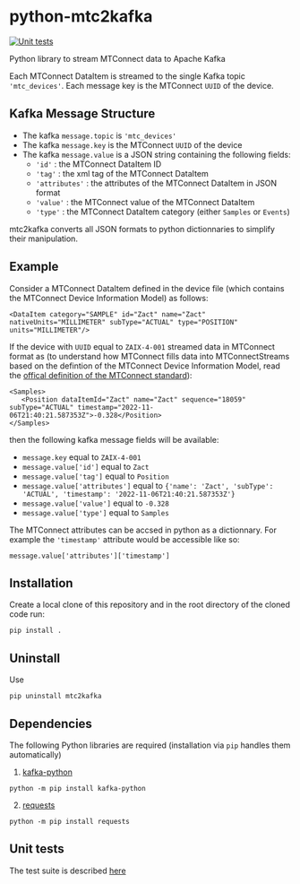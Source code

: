 # python-mtc2kafka
[![Unit tests](https://github.com/rwuthric/python-mtc2kafka/actions/workflows/unittests.yml/badge.svg)](https://github.com/rwuthric/python-mtc2kafka/actions/workflows/unittests.yml)

Python library to stream MTConnect data to Apache Kafka

Each MTConnect DataItem is streamed to the single Kafka topic `'mtc_devices'`.
Each message key is the MTConnect `UUID` of the device.

## Kafka Message Structure
* The kafka ```message.topic``` is `'mtc_devices'`
* The kafka ```message.key``` is the MTConnect `UUID` of the device
* The kafka ```message.value``` is a JSON string containing the following fields:
  * `'id'` : the MTConnect DataItem ID
  * `'tag'` : the xml tag of the MTConnect DataItem
  * `'attributes'` : the attributes of the MTConnect DataItem in JSON format
  * `'value'` : the MTConnect value of the MTConnect DataItem
  * `'type'` : the MTConnect DataItem category (either `Samples` or `Events`)
  
mtc2kafka converts all JSON formats to python dictionnaries to simplify their manipulation.

## Example
Consider a MTConnect DataItem defined in the device file (which contains the MTConnect Device Information Model) as follows:
```
<DataItem category="SAMPLE" id="Zact" name="Zact" nativeUnits="MILLIMETER" subType="ACTUAL" type="POSITION" units="MILLIMETER"/>
```
If the device with `UUID` equal to `ZAIX-4-001` streamed data in MTConnect format as (to understand how MTConnect fills data into MTConnectStreams based on the defintion of the 
MTConnect Device Information Model, read the [offical definition of the MTConnect standard](https://www.mtconnect.org/standard-download20181)):
```
<Samples> 
   <Position dataItemId="Zact" name="Zact" sequence="18059" subType="ACTUAL" timestamp="2022-11-06T21:40:21.587353Z">-0.328</Position>  
</Samples>
```
then the following kafka message fields will be available:
* `message.key` equal to `ZAIX-4-001`
* `message.value['id']` equal to `Zact`
* `message.value['tag']` equal to `Position`
* `message.value['attributes']` equal to ```{'name': 'Zact', 'subType': 'ACTUAL', 'timestamp': '2022-11-06T21:40:21.587353Z'}```
* `message.value['value']` equal to `-0.328`
* `message.value['type']` equal to `Samples`

The MTConnect attributes can be accsed in python as a dictionnary. For example the `'timestamp'` attribute would be accessible like so:
```
message.value['attributes']['timestamp']
```

## Installation
Create a local clone of this repository and in the root directory of the cloned code run:
```
pip install .
```

## Uninstall
Use
```
pip uninstall mtc2kafka
```

## Dependencies
The following Python libraries are required (installation via `pip` handles them automatically)

1. [kafka-python](https://kafka-python.readthedocs.io/en/master/)
```
python -m pip install kafka-python
```
2. [requests](https://pypi.org/project/requests/)
```
python -m pip install requests
```

## Unit tests
The test suite is described [here](https://github.com/rwuthric/python-mtc2kafka/tree/main/tests)
